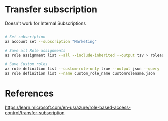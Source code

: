 # Transfer subscription

Doesn't work for Internal Subscriptions

```bash

# Set subscription
az account set --subscription "Marketing"

# Save all Role assignments
az role assignment list --all --include-inherited --output tsv > roleassignments.tsv

# Save Custom roles
az role definition list --custom-role-only true --output json --query '[].{roleName:roleName, roleType:roleType}'
az role definition list --name custom_role_name customrolename.json
```

# References
https://learn.microsoft.com/en-us/azure/role-based-access-control/transfer-subscription
